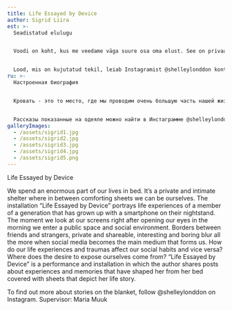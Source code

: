 ```yaml
---
title: Life Essayed by Device
author: Sigrid Liira
est: >-
  Seadistatud elulugu


  Voodi on koht, kus me veedame väga suure osa oma elust. See on privaatne, intiimne pelgupaik, mille koduste ja lohutavate linade vahel saame olla meie ise. Installatsioon “Seadistatud elulugu” kujutab üht elukogemust põlvkonnast, kes on kasvanud üles nutiseade öökapil. Pilk, mille heidame ekraanile kohe peale hommikul silmade avamist, asetab meid avalikku ruumi ja sotsiaalsesse keskkonda. Piirid sõprade ja võõraste, privaatse ja jagatava, erilise ja igava vahel hägustuvad aina enam, kui sotsiaalmeediast saab peamine vahend teekonnal iseendani. Kuidas mõjutavad elukogemused ja traumad meie sotsiaalseid harjumusi ja vastupidi? Kust tuleb soov end paljastada? “Seadistatud elulugu” on *performance* ja installatsioon, kus autor jagab postituste ja lugude kaudu teda vorminud kogemusi ja mälestusi otse voodist, mida katab tema elulugu kujutav voodipesukomplekt.


  Lood, mis on kujutatud tekil, leiab Instagramist @shelleylonddon konto alt.  Juhendaja: Maria Muuk
ru: >-
  Настроенная биография


  Кровать - это то место, где мы проводим очень большую часть нашей жизни. Это частное, уютное убежище, между которым мы можем быть нашим собственным домом и утешительными простынями. Инсталляция «Настроенная биография» отображает жизненный опыт поколения, выросшего с смартфоным на тумбочке. Взгляд, который мы видим на экране сразу после того, как утром открываем глаза, ставит нас в общественное пространство и социальную среду. Границы между друзьями и незнакомцами, частными и общими, особыми и скучными, становятся все более размытыми, поскольку социальные сети становятся основным инструментом на пути к самому себе. Как жизненный опыт и травмы влияют на наши социальные привычки и наоборот? Откуда возникает желание раскрыться? «Набор биографии» - это спектакль и инсталляция, где автор делится впечатлениями и воспоминаниями, которые сформировали его прямо с кровати, накрытым комплектом постельного белья с изображением его биографии.


  Рассказы показанные на одеяле можно найти в Инстаграмме @shelleylonddon.  Инструктор: Мария Муук
galleryImages:
  - /assets/sigrid1.jpg
  - /assets/sigrid2.jpg
  - /assets/sigrid3.jpg
  - /assets/sigrid4.jpg
  - /assets/sigrid5.png
---
```

Life Essayed by Device

We spend an enormous part of our lives in bed. It’s a private and intimate shelter where in between comforting sheets we can be ourselves. The installation “Life Essayed by Device” portrays life experiences of a member of a generation that has grown up with a smartphone on their nightstand. The moment we look at our screens right after opening our eyes in the morning we enter a public space and social environment. Borders between friends and strangers, private and shareable, interesting and boring blur all the more when social media becomes the main medium that forms us. How do our life experiences and traumas affect our social habits and vice versa? Where does the desire to expose ourselves come from? “Life Essayed by Device” is a performance and installation in which the author shares posts about experiences and memories that have shaped her from her bed covered with sheets that depict her life story.

To find out more about stories on the blanket, follow @shelleylonddon on Instagram.  Supervisor: Maria Muuk